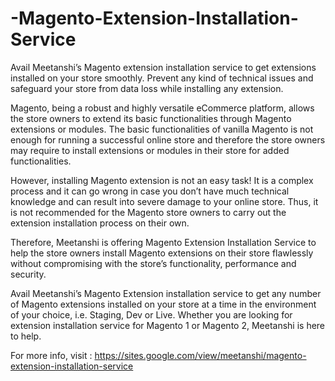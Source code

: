 # -Magento-Extension-Installation-Service

Avail Meetanshi’s Magento extension installation service to get extensions installed on your store smoothly. Prevent any kind of technical issues and safeguard your store from data loss while installing any extension.

Magento, being a robust and highly versatile eCommerce platform, allows the store owners to extend its basic functionalities through Magento extensions or modules. The basic functionalities of vanilla Magento is not enough for running a successful online store and therefore the store owners may require to install extensions or modules in their store for added functionalities.

However, installing Magento extension is not an easy task! It is a complex process and it can go wrong in case you don’t have much technical knowledge and can result into severe damage to your online store. Thus, it is not recommended for the Magento store owners to carry out the extension installation process on their own.

Therefore, Meetanshi is offering Magento Extension Installation Service to help the store owners install Magento extensions on their store flawlessly without compromising with the store’s functionality, performance and security.

Avail Meetanshi’s Magento Extension installation service to get any number of Magento extensions installed on your store at a time in the environment of your choice, i.e. Staging, Dev or Live. Whether you are looking for extension installation service for Magento 1 or Magento 2, Meetanshi is here to help.

For more info, visit : https://sites.google.com/view/meetanshi/magento-extension-installation-service
